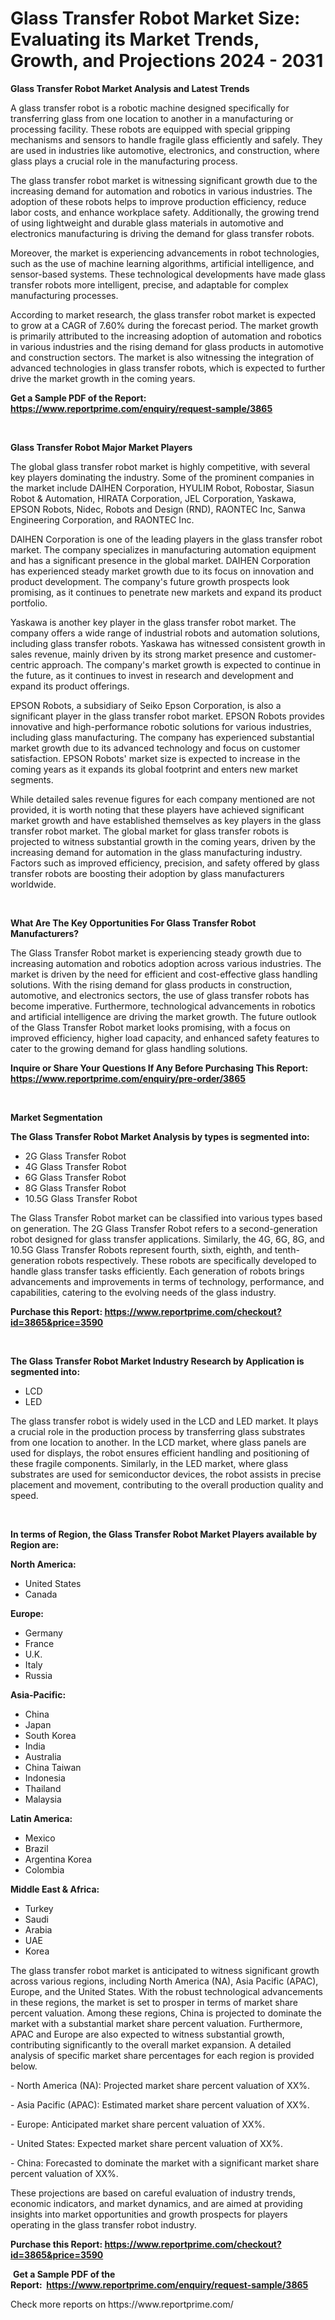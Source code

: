 <p><h1>Glass Transfer Robot Market Size: Evaluating its Market Trends, Growth, and Projections 2024 - 2031</h1></p><p><strong>Glass Transfer Robot Market Analysis and Latest Trends</strong></p>
<p><p>A glass transfer robot is a robotic machine designed specifically for transferring glass from one location to another in a manufacturing or processing facility. These robots are equipped with special gripping mechanisms and sensors to handle fragile glass efficiently and safely. They are used in industries like automotive, electronics, and construction, where glass plays a crucial role in the manufacturing process.</p><p>The glass transfer robot market is witnessing significant growth due to the increasing demand for automation and robotics in various industries. The adoption of these robots helps to improve production efficiency, reduce labor costs, and enhance workplace safety. Additionally, the growing trend of using lightweight and durable glass materials in automotive and electronics manufacturing is driving the demand for glass transfer robots.</p><p>Moreover, the market is experiencing advancements in robot technologies, such as the use of machine learning algorithms, artificial intelligence, and sensor-based systems. These technological developments have made glass transfer robots more intelligent, precise, and adaptable for complex manufacturing processes.</p><p>According to market research, the glass transfer robot market is expected to grow at a CAGR of 7.60% during the forecast period. The market growth is primarily attributed to the increasing adoption of automation and robotics in various industries and the rising demand for glass products in automotive and construction sectors. The market is also witnessing the integration of advanced technologies in glass transfer robots, which is expected to further drive the market growth in the coming years.</p></p>
<p><strong>Get a Sample PDF of the Report:&nbsp; <a href="https://www.reportprime.com/enquiry/request-sample/3865">https://www.reportprime.com/enquiry/request-sample/3865</a></strong></p>
<p>&nbsp;</p>
<p><strong>Glass Transfer Robot Major Market Players</strong></p>
<p><p>The global glass transfer robot market is highly competitive, with several key players dominating the industry. Some of the prominent companies in the market include DAIHEN Corporation, HYULIM Robot, Robostar, Siasun Robot & Automation, HIRATA Corporation, JEL Corporation, Yaskawa, EPSON Robots, Nidec, Robots and Design (RND), RAONTEC Inc, Sanwa Engineering Corporation, and RAONTEC Inc.</p><p>DAIHEN Corporation is one of the leading players in the glass transfer robot market. The company specializes in manufacturing automation equipment and has a significant presence in the global market. DAIHEN Corporation has experienced steady market growth due to its focus on innovation and product development. The company's future growth prospects look promising, as it continues to penetrate new markets and expand its product portfolio.</p><p>Yaskawa is another key player in the glass transfer robot market. The company offers a wide range of industrial robots and automation solutions, including glass transfer robots. Yaskawa has witnessed consistent growth in sales revenue, mainly driven by its strong market presence and customer-centric approach. The company's market growth is expected to continue in the future, as it continues to invest in research and development and expand its product offerings.</p><p>EPSON Robots, a subsidiary of Seiko Epson Corporation, is also a significant player in the glass transfer robot market. EPSON Robots provides innovative and high-performance robotic solutions for various industries, including glass manufacturing. The company has experienced substantial market growth due to its advanced technology and focus on customer satisfaction. EPSON Robots' market size is expected to increase in the coming years as it expands its global footprint and enters new market segments.</p><p>While detailed sales revenue figures for each company mentioned are not provided, it is worth noting that these players have achieved significant market growth and have established themselves as key players in the glass transfer robot market. The global market for glass transfer robots is projected to witness substantial growth in the coming years, driven by the increasing demand for automation in the glass manufacturing industry. Factors such as improved efficiency, precision, and safety offered by glass transfer robots are boosting their adoption by glass manufacturers worldwide.</p></p>
<p>&nbsp;</p>
<p><strong>What Are The Key Opportunities For Glass Transfer Robot Manufacturers?</strong></p>
<p><p>The Glass Transfer Robot market is experiencing steady growth due to increasing automation and robotics adoption across various industries. The market is driven by the need for efficient and cost-effective glass handling solutions. With the rising demand for glass products in construction, automotive, and electronics sectors, the use of glass transfer robots has become imperative. Furthermore, technological advancements in robotics and artificial intelligence are driving the market growth. The future outlook of the Glass Transfer Robot market looks promising, with a focus on improved efficiency, higher load capacity, and enhanced safety features to cater to the growing demand for glass handling solutions.</p></p>
<p><strong>Inquire or Share Your Questions If Any Before Purchasing This Report: <a href="https://www.reportprime.com/enquiry/pre-order/3865">https://www.reportprime.com/enquiry/pre-order/3865</a></strong></p>
<p>&nbsp;</p>
<p><strong>Market Segmentation</strong></p>
<p><strong>The Glass Transfer Robot Market Analysis by types is segmented into:</strong></p>
<p><ul><li>2G Glass Transfer Robot</li><li>4G Glass Transfer Robot</li><li>6G Glass Transfer Robot</li><li>8G Glass Transfer Robot</li><li>10.5G Glass Transfer Robot</li></ul></p>
<p><p>The Glass Transfer Robot market can be classified into various types based on generation. The 2G Glass Transfer Robot refers to a second-generation robot designed for glass transfer applications. Similarly, the 4G, 6G, 8G, and 10.5G Glass Transfer Robots represent fourth, sixth, eighth, and tenth-generation robots respectively. These robots are specifically developed to handle glass transfer tasks efficiently. Each generation of robots brings advancements and improvements in terms of technology, performance, and capabilities, catering to the evolving needs of the glass industry.</p></p>
<p><strong>Purchase this Report:&nbsp;<a href="https://www.reportprime.com/checkout?id=3865&price=3590">https://www.reportprime.com/checkout?id=3865&price=3590</a></strong></p>
<p>&nbsp;</p>
<p><strong>The Glass Transfer Robot Market Industry Research by Application is segmented into:</strong></p>
<p><ul><li>LCD</li><li>LED</li></ul></p>
<p><p>The glass transfer robot is widely used in the LCD and LED market. It plays a crucial role in the production process by transferring glass substrates from one location to another. In the LCD market, where glass panels are used for displays, the robot ensures efficient handling and positioning of these fragile components. Similarly, in the LED market, where glass substrates are used for semiconductor devices, the robot assists in precise placement and movement, contributing to the overall production quality and speed.</p></p>
<p>&nbsp;</p>
<p><strong>In terms of Region, the Glass Transfer Robot Market Players available by Region are:</strong></p>
<p>
    <p> <strong> North America: </strong>
        <ul>
            <li>United States</li>
            <li>Canada</li>
        </ul>
        </p> 
    <p> <strong> Europe: </strong>
        <ul>
            <li>Germany</li>
            <li>France</li>
            <li>U.K.</li>
            <li>Italy</li>
            <li>Russia</li>
        </ul>
        </p> 
    <p> <strong> Asia-Pacific: </strong>
        <ul>
            <li>China</li>
            <li>Japan</li>
            <li>South Korea</li>
            <li>India</li>
            <li>Australia</li>
            <li>China Taiwan</li>
            <li>Indonesia</li>
            <li>Thailand</li>
            <li>Malaysia</li>
        </ul>
        </p> 
    <p> <strong> Latin America: </strong>
        <ul>
            <li>Mexico</li>
            <li>Brazil</li>
            <li>Argentina Korea</li>
            <li>Colombia</li>
        </ul>
        </p> 
    <p> <strong> Middle East & Africa: </strong>
        <ul>
            <li>Turkey</li>
            <li>Saudi</li>
            <li>Arabia</li>
            <li>UAE</li>
            <li>Korea</li>
        </ul>
    </p>
    </p>
<p><p>The glass transfer robot market is anticipated to witness significant growth across various regions, including North America (NA), Asia Pacific (APAC), Europe, and the United States. With the robust technological advancements in these regions, the market is set to prosper in terms of market share percent valuation. Among these regions, China is projected to dominate the market with a substantial market share percent valuation. Furthermore, APAC and Europe are also expected to witness substantial growth, contributing significantly to the overall market expansion. A detailed analysis of specific market share percentages for each region is provided below.</p><p>- North America (NA): Projected market share percent valuation of XX%.</p><p>- Asia Pacific (APAC): Estimated market share percent valuation of XX%.</p><p>- Europe: Anticipated market share percent valuation of XX%.</p><p>- United States: Expected market share percent valuation of XX%.</p><p>- China: Forecasted to dominate the market with a significant market share percent valuation of XX%.</p><p>These projections are based on careful evaluation of industry trends, economic indicators, and market dynamics, and are aimed at providing insights into market opportunities and growth prospects for players operating in the glass transfer robot industry.</p></p>
<p><strong>Purchase this Report: <a href="https://www.reportprime.com/checkout?id=3865&price=3590">https://www.reportprime.com/checkout?id=3865&price=3590</a></strong></p>
<p>&nbsp;<strong>Get a Sample PDF of the Report:&nbsp;&nbsp;<a href="https://www.reportprime.com/enquiry/request-sample/3865">https://www.reportprime.com/enquiry/request-sample/3865</a></strong></p>
<p><strong></strong></p>
<p>Check more reports on https://www.reportprime.com/</p>